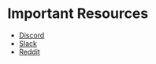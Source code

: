 # Important Resources #

- [Discord](https://discord.gg/YjYbwhS)
- [Slack](https://chat.lbry.io/)
- [Reddit](https://www.reddit.com/r/lbry/)